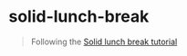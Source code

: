 # solid-lunch-break

> Following the [Solid lunch break
> tutorial](https://solid.inrupt.com/docs/app-on-your-lunch-break)
